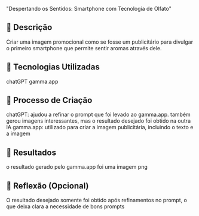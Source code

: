  "Despertando os Sentidos: Smartphone com Tecnologia de Olfato"

## 📒 Descrição
Criar uma imagem promocional como se fosse um publicitário para divulgar o primeiro smartphone que permite sentir aromas através dele. 

## 🤖 Tecnologias Utilizadas
chatGPT
gamma.app

## 🧐 Processo de Criação
chatGPT: ajudou a refinar o prompt que foi levado ao gamma.app. também gerou imagens interessantes, mas o resultado desejado foi obtido na outra IA
gamma.app: utilizado para criar a imagem publicitária, incluindo o texto e a imagem

## 🚀 Resultados
o resultado gerado pelo gamma.app foi uma imagem png 

## 💭 Reflexão (Opcional)
O resultado desejado somente foi obtido após refinamentos no prompt, o que deixa clara a necessidade de bons prompts
```

